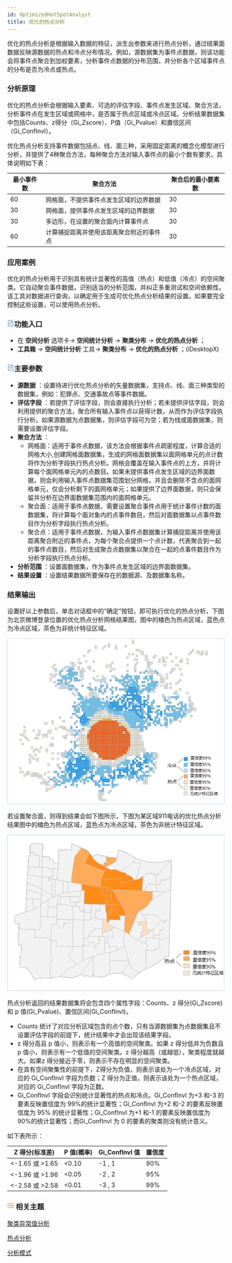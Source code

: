 ```yaml
---
id: OptimizedHotSpotAnalyst
title: 优化的热点分析
---
```

优化的热点分析是根据输入数据的特征，派生出参数来进行热点分析，通过结果面数据反映源数据的热点和冷点分布情况。例如，源数据集为事件点数据，则该功能会将事件点聚合到加权要素，分析事件点数据的分布范围，并分析各个区域事件点的分布是否为冷点或热点。

### 分析原理

优化的热点分析会根据输入要素、可选的评估字段、事件点发生区域、聚合方法，分析事件点在发生区域或网格中，是否属于热点区域或冷点区域。分析结果数据集中包括Counts、z得分（Gi_Zscore）、P值（Gi_Pvalue）和置信区间（Gi_ConfInvl）。

优化热点分析支持事件数据包括点、线、面三种，采用固定距离的概念化模型进行分析，并提供了4种聚合方法，每种聚合方法对输入事件点的最小个数有要求，具体说明如下表：

最小事件数 | 聚合方法 | 聚合后的最小要素数  
---|---|---  
60 | 网格面，不提供事件点发生区域的边界数据 | 30  
30 | 网格面，提供事件点发生区域的边界数据 | 30  
30 | 多边形，在设置的聚合面内计算事件点 | 30  
60 | 计算捕捉距离并使用该距离聚合附近的事件点 | 30  
  
### 应用案例

优化的热点分析用于识别具有统计显著性的高值（热点）和低值（冷点）的空间聚类。它自动聚合事件数据，识别适当的分析范围，并纠正多重测试和空间依赖性。该工具对数据进行查询，以确定用于生成可优化热点分析结果的设置。如果要完全控制这些设置，可以使用热点分析。

### ![](../../img/read.gif)功能入口

  * 在 **空间分析** 选项卡-> **空间统计分析** -> **聚类分布** -> **优化的热点分析** ；
  * **工具箱** -> **空间统计分析** 工具-> **聚类分布** -> **优化的热点分析** ；(iDesktopX)

### ![](../../img/read.gif)主要参数

  * **源数据** ：设置待进行优化热点分析的矢量数据集，支持点、线、面三种类型的数据集，例如：犯罪点、交通事故点等事件数据。
  * **评估字段** ：若提供了评估字段，则会直接执行分析；若未提供评估字段，则会利用提供的聚合方法，聚合所有输入事件点以获得计数，从而作为评估字段执行分析。如果源数据为点数据集，则评估字段可为空；若为线或面数据集，则需要设置评估字段。 
  * **聚合方法** ： 
    * 网格面：适用于事件点数据，该方法会根据事件点疏密程度，计算合适的网格大小,创建网格面数据集，生成的网格面数据集以面网格单元的点计数将作为分析字段执行热点分析。网格会覆盖在输入事件点的上方，并将计算每个面网格单元内的点数目。如果未提供事件点发生区域的边界面数据，则会利用输入事件点数据集范围划分网格，并且会删除不含点的面网格单元，仅会分析剩下的面网格单元；如果提供了边界面数据，则只会保留并分析在边界面数据集范围内的面网格单元。
    * 聚合面：适用于事件点数据，需要设置聚合事件点用于统计事件计数的面数据集，将计算每个面对象内的点事件数目，然后对面数据集以点事件数目作为分析字段执行热点分析。
    * 聚合点：适用于事件点数据，为输入事件点数据集计算捕捉距离并使用该距离聚合附近的事件点，为每个聚合点提供一个点计数，代表聚合到一起的事件点数目，然后对生成聚合点数据集以聚合在一起的点事件数目作为分析字段执行热点分析。
  * **分析范围** ：设置面数据集，作为事件点发生区域的边界面数据集。
  * **结果设置** ：设置结果数据所要保存在的数据源、及数据集名称。

### 结果输出

设置好以上参数后，单击对话框中的“确定”按钮，即可执行优化的热点分析，下图为北京微博登录位置的优化热点分析网格结果图，图中的橘色为热点区域，蓝色点为冷点区域，茶色为非统计特征区域。

![](img/OptimizedHotSpotResult.png)

若设置聚合面，则得到结果会如下图所示，下图为某区域911电话的优化热点分析结果图中的橘色为热点区域，蓝色点为冷点区域，茶色为非统计特征区域。

![](img/OptimizedHotSpotResult1.png)

热点分析返回的结果数据集将会包含四个属性字段：Counts、z 得分(Gi_Zscore)和 p
值(Gi_Pvalue)、置信区间(Gi_ConfInvl)。

  * Counts 统计了对应分析区域包含的点个数，只有当源数据集为点数据集且不设置评估字段的前提下，统计结果中才会出现该结果字段。
  * z 得分高且 p 值小，则表示有一个高值的空间聚类。如果 z 得分低并为负数且 p 值小，则表示有一个低值的空间聚类。z 得分越高（或越低），聚类程度就越大。如果z 得分接近于零，则表示不存在明显的空间聚类。
  * 在具有空间聚集性的前提下，Z得分为负值，则表示该处为一个冷点区域，对应的 Gi_ConfInvl 字段为负数；Z 得分为正值，则表示该处为一个热点区域，对应的 Gi_ConfInvl 字段为正数。
  * Gi_ConfInvl 字段会识别统计显著性的热点和冷点。Gi_ConfInvl 为+3 和-3 的要素反映置信度为 99%的统计显著性；Gi_ConfInvl 为+2 和-2 的要素反映置信度为 95% 的统计显著性；Gi_ConfInvl 为+1 和-1 的要素反映置信度为 90%的统计显著性；而Gi_ConfInvl 为 0 的要素的聚类则没有统计意义。 

如下表所示：

Z 得分(标准差) | P 值(概率) | Gi_ConfInvl 值 | 置信度  
---|---|---|---  
<-1.65 或 >1.65 | <0.10 | -1 , 1 | 90%  
<-1.96 或 >1.96 | <0.05 | -2 , 2 | 95%  
<-2.58 或 >2.58 | <0.01 | -3 , 3 | 99%  
  
### ![](img/seealso.png) 相关主题

[聚类异常值分析](ClusterOutlierAnalyst)

[热点分析](HotSpotAnalyst)

[分析模式](AnalyzingPatterns)


